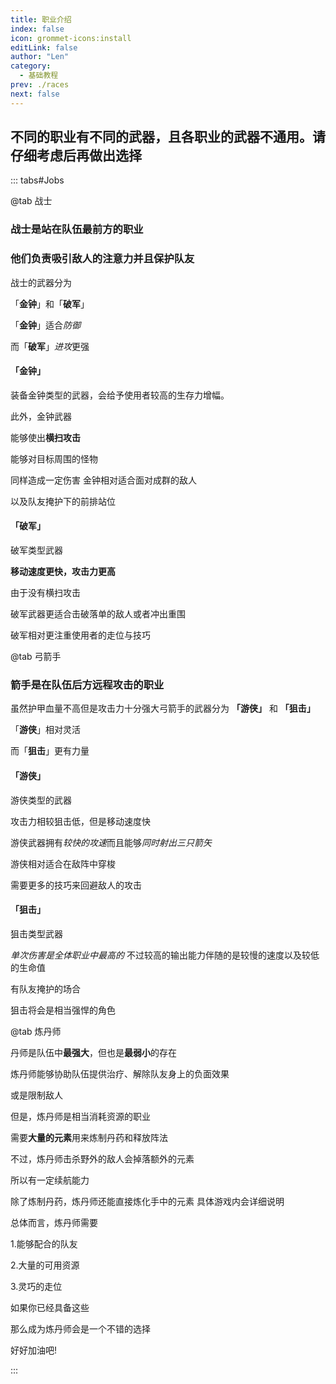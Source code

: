 ```yaml
---
title: 职业介绍
index: false
icon: grommet-icons:install
editLink: false
author: "Len"
category:
  - 基础教程
prev: ./races
next: false
---
```




##  不同的职业有不同的武器，且各职业的武器不通用。请仔细考虑后再做出选择

::: tabs#Jobs

@tab 战士

### 战士是站在队伍最前方的职业

### 他们负责吸引敌人的注意力并且保护队友

战士的武器分为

「**金钟**」和「**破军**」

「**金钟**」适合*防御*

 而「**破军**」*进攻*更强



#### 「金钟」

装备金钟类型的武器，会给予使用者较高的生存力增幅。

此外，金钟武器

能够使出**横扫攻击**

能够对目标周围的怪物

同样造成一定伤害
金钟相对适合面对成群的敌人

以及队友掩护下的前排站位

#### 「破军」

破军类型武器

**移动速度更快，攻击力更高**

由于没有横扫攻击

破军武器更适合击破落单的敌人或者冲出重围

破军相对更注重使用者的走位与技巧

@tab 弓箭手

### 箭手是在队伍后方远程攻击的职业

虽然护甲血量不高但是攻击力十分强大弓箭手的武器分为
 **「游侠」** 和 **「狙击」**

 「**游侠**」相对灵活

而「**狙击**」更有力量

#### 「游侠」

游侠类型的武器

攻击力相较狙击低，但是移动速度快

游侠武器拥有*较快的攻速*而且能够*同时射出三只箭矢*

游侠相对适合在敌阵中穿梭

需要更多的技巧来回避敌人的攻击

#### 「狙击」

狙击类型武器

*单次伤害是全体职业中最高的*
不过较高的输出能力伴随的是较慢的速度以及较低的生命值

有队友掩护的场合

狙击将会是相当强悍的角色

@tab 炼丹师

丹师是队伍中**最强大**，但也是**最弱小**的存在

炼丹师能够协助队伍提供治疗、解除队友身上的负面效果

或是限制敌人

但是，炼丹师是相当消耗资源的职业

需要**大量的元素**用来炼制丹药和释放阵法

不过，炼丹师击杀野外的敌人会掉落额外的元素

所以有一定续航能力

除了炼制丹药，炼丹师还能直接炼化手中的元素
具体游戏内会详细说明

总体而言，炼丹师需要

1.能够配合的队友

2.大量的可用资源

3.灵巧的走位

如果你已经具备这些

那么成为炼丹师会是一个不错的选择

好好加油吧!

:::